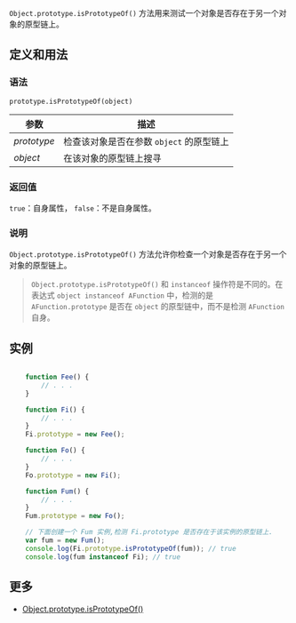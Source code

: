 `Object.prototype.isPrototypeOf()` 方法用来测试一个对象是否存在于另一个对象的原型链上。

## 定义和用法

### 语法

`prototype.isPrototypeOf(object)`

| 参数 | 描述 |
| --- | --- |
| _prototype_ | 检查该对象是否在参数 `object` 的原型链上 |
| _object_ | 在该对象的原型链上搜寻 |

### 返回值

`true`：自身属性， `false`：不是自身属性。

### 说明

`Object.prototype.isPrototypeOf()` 方法允许你检查一个对象是否存在于另一个对象的原型链上。

> `Object.prototype.isPrototypeOf()` 和 `instanceof` 操作符是不同的。在表达式 `object instanceof AFunction` 中，检测的是 `AFunction.prototype` 是否在 `object` 的原型链中，而不是检测 `AFunction` 自身。

## 实例

```javascript

    function Fee() {
        // . . .
    }

    function Fi() {
        // . . .
    }
    Fi.prototype = new Fee();

    function Fo() {
        // . . .
    }
    Fo.prototype = new Fi();

    function Fum() {
        // . . .
    }
    Fum.prototype = new Fo();

    // 下面创建一个 Fum 实例,检测 Fi.prototype 是否存在于该实例的原型链上.
    var fum = new Fum();
    console.log(Fi.prototype.isPrototypeOf(fum)); // true
    console.log(fum instanceof Fi); // true

```

## 更多

*   [Object.prototype.isPrototypeOf()](https://developer.mozilla.org/zh-CN/docs/Web/JavaScript/Reference/Global_Objects/Object/isPrototypeOf)